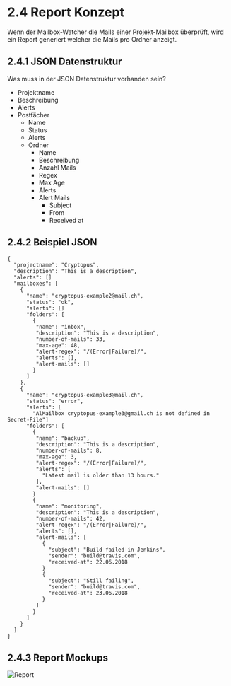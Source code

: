 # 2.4 Report Konzept

Wenn der Mailbox-Watcher die Mails einer Projekt-Mailbox überprüft,
wird ein Report generiert welcher die Mails pro Ordner anzeigt.

## 2.4.1 JSON Datenstruktur

Was muss in der JSON Datenstruktur vorhanden sein?

* Projektname
* Beschreibung
* Alerts
* Postfächer
  * Name
  * Status
  * Alerts
  * Ordner
    * Name
    * Beschreibung
    * Anzahl Mails
    * Regex
    * Max Age
    * Alerts
    * Alert Mails
      * Subject
      * From
      * Received at

## 2.4.2 Beispiel JSON

```
{
  "projectname": "Cryptopus",
  "description": "This is a description",
  "alerts": []
  "mailboxes": [
    {
      "name": "cryptopus-example2@mail.ch",
      "status": "ok",
      "alerts": []
      "folders": [
        {
         "name": "inbox",
         "description": "This is a description",
         "number-of-mails": 33,
         "max-age": 48,
         "alert-regex": "/(Error|Failure)/",
         "alerts": [],
         "alert-mails": []
        }
      ]
    },
    {
      "name": "cryptopus-example3@mail.ch",
      "status": "error",
      "alerts": [
        "AlMailbox cryptopus-example3@gmail.ch is not defined in Secret-File"]
      "folders": [
        {
         "name": "backup",
         "description": "This is a description",
         "number-of-mails": 8,
         "max-age": 3,
         "alert-regex": "/(Error|Failure)/",
         "alerts": [
           "Latest mail is older than 13 hours."
         ],
         "alert-mails": []
        }
        {
         "name": "monitoring",
         "description": "This is a description",
         "number-of-mails": 42,
         "alert-regex": "/(Error|Failure)/",
         "alerts": [],
         "alert-mails": [
           {
             "subject": "Build failed in Jenkins",
             "sender": "build@travis.com",
             "received-at": 22.06.2018
           }
           {
             "subject": "Still failing",
             "sender": "build@travis.com",
             "received-at": 23.06.2018
           }
         ]
        } 
      ]
    }    
  ]
}
```

## 2.4.3 Report Mockups

![Report](https://raw.githubusercontent.com/puzzle/mailbox-watcher/master/doc/2_konzeption/img/report_mockup.png)
